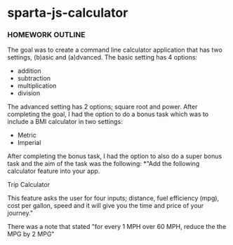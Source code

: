 # sparta-js-calculator
### HOMEWORK OUTLINE
The goal was to create a command line calculator application that has two settings, (b)asic and (a)dvanced. The basic setting has 4 options:
* addition
* subtraction
* multiplication
* division

The advanced setting has 2 options; square root and power.
After completing the goal, I had the option to do a bonus task which was to include a BMI calculator in two settings:
 * Metric
 * Imperial
 
After completing the bonus task, I had the option to also do a super bonus task and the aim of the task was the following:
 *"Add the following calculator feature into your app.

   Trip Calculator

   This feature asks the user for four inputs; distance, fuel efficiency (mpg), cost per gallon, speed and it will give you      the time and price of your journey."
   
There was a note that stated "for every 1 MPH over 60 MPH, reduce the the MPG by 2 MPG"
